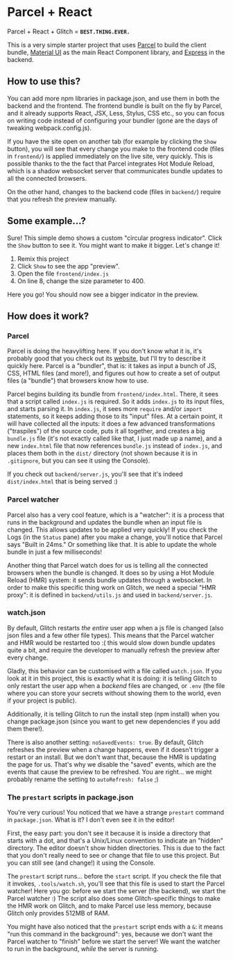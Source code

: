 # Parcel + React

Parcel + React + Glitch = **`BEST.THING.EVER.`**

This is a very simple starter project that uses [Parcel](https://parceljs.org/) to build the client bundle, [Material UI](https://material-ui.com/) as the main React Component library, and [Express](https://expressjs.com/) in the backend.


## How to use this?

You can add more npm libraries in package.json, and use them in both the backend and the frontend. The frontend bundle is built on the fly by Parcel, and it already supports React, JSX, Less, Stylus, CSS etc., so you can focus on writing code instead of configuring your bundler (gone are the days of tweaking webpack.config.js).

If you have the site open on another tab (for example by clicking the `Show` button), you will see that every change you make to the frontend code (files in `frontend/`) is applied immediately on the live site, very quickly. This is possible thanks to the the fact that Parcel integrates Hot Module Reload, which is a shadow websocket server that communicates bundle updates to all the connected browsers.

On the other hand, changes to the backend code (files in `backend/`) require that you refresh the preview manually.


## Some example...?

Sure! This simple demo shows a custom "circular progress indicator". Click the `Show` button to see it. You might want to make it bigger. Let's change it!

1) Remix this project
2) Click `Show` to see the app "preview".
3) Open the file `frontend/index.js`
4) On line 8, change the size parameter to 400.

Here you go! You should now see a bigger indicator in the preview.


## How does it work?

### Parcel

Parcel is doing the heavylifting here. If you don't know what it is, it's probably good that you check out its [website](https://parceljs.org/), but I'll try to describe it quickly here. Parcel is a "bundler", that is: it takes as input a bunch of JS, CSS, HTML files (and more!), and figures out how to create a set of output files (a "bundle") that browsers know how to use.

Parcel begins building its bundle from `frontend/index.html`. There, it sees that a script called `index.js` is required. So it adds `index.js` to its input files, and starts parsing it. In `index.js`, it sees more `require` and/or `import` statements, so it keeps adding those to its "input" files. At a certain point, it will have collected all the inputs: it does a few advanced transformations ("traspiles") of the source code, puts it all together, and creates a big `bundle.js` file (it's not exactly called like that, I just made up a name), and a new `index.html` file that now references `bundle.js` instead of `index.js`, and places them both in the `dist/` directory (not shown because it is in `.gitignore`, but you can see it using the Console).

If you check out `backend/server.js`, you'll see that it's indeed `dist/index.html` that is being served :)

### Parcel watcher

Parcel also has a very cool feature, which is a "watcher": it is a process that runs in the background and updates the bundle when an input file is changed. This allows updates to be applied very quickly! If you check the Logs (in the `Status` pane) after you make a change, you'll notice that Parcel says "Built in 24ms." Or something like that. It is able to update the whole bundle in just a few milliseconds!

Another thing that Parcel watch does for us is telling all the connected browsers when the bundle is changed. It does so by using a Hot Module Reload (HMR) system: it sends bundle updates through a websocket. In order to make this specific thing work on Glitch, we need a special "HMR proxy": it is defined in `backend/utils.js` and used in `backend/server.js`.

### watch.json

By default, Glitch restarts _the entire_ user app when a js file is changed (also json files and a few other file types). This means that the Parcel watcher and HMR would be restarted too :( this would slow down bundle updates quite a bit, and require the developer to manually refresh the preview after every change.

Gladly, this behavior can be customised with a file called `watch.json`. If you look at it in this project, this is exactly what it is doing: it is telling Glitch to only restart the user app when a _backend_ files are changed, or `.env` (the file where you can store your secrets without showing them to the world, even if your project is public).

Additionally, it is telling Glitch to run the install step (npm install) when you change package.json (since you want to get new dependencies if you add them there!).

There is also another setting: `noSavedEvents: true`. By default, Glitch refreshes the preview when a change happens, even if it doesn't trigger a restart or an install. But we don't want that, because the HMR is updating the page for us. That's why we disable the "saved" events, which are the events that cause the preview to be refreshed. You are right... we might probably rename the setting to `autoRefresh: false` ;)

### The `prestart` scripts in package.json

You're very curious! You noticed that we have a strange `prestart` command in `package.json`. What is it? I don't even see it in the editor!

First, the easy part: you don't see it because it is inside a directory that starts with a dot, and that's a Unix/Linux convention to indicate an "hidden" directory. The editor doesn't show hidden directories. This is due to the fact that you don't really need to see or change that file to use this project. But you can still see (and change!) it using the Console.

The `prestart` script runs... before the `start` script. If you check the file that it invokes, `.tools/watch.sh`, you'll see that this file is used to start the Parcel watcher! Here you go: before we start the server (the backend), we start the Parcel watcher :) The script also does some Glitch-specific things to make the HMR work on Glitch, and to make Parcel use less memory, because Glitch only provides 512MB of RAM.

You might have also noticed that the `prestart` script ends with a `&`: it means "run this command in the background": yes, because we don't want the Parcel watcher to "finish" before we start the server! We want the watcher to run in the background, _while_ the server is running.
